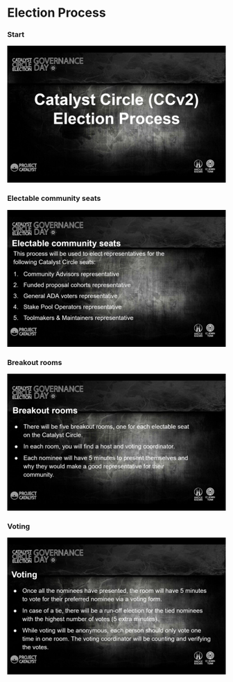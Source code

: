 # Election Process

### Start

![](<.gitbook/assets/2021-11-14 (12).png>)

### Electable community seats

![](<.gitbook/assets/2021-11-14 (13).png>)

### Breakout rooms

![](<.gitbook/assets/2021-11-14 (14).png>)

### Voting

![](<.gitbook/assets/2021-11-14 (15).png>)
